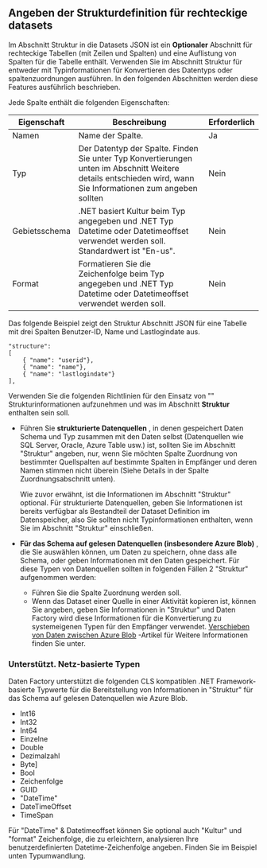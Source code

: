## <a name="specifying-structure-definition-for-rectangular-datasets"></a>Angeben der Strukturdefinition für rechteckige datasets
Im Abschnitt Struktur in die Datasets JSON ist ein **Optionaler** Abschnitt für rechteckige Tabellen (mit Zeilen und Spalten) und eine Auflistung von Spalten für die Tabelle enthält. Verwenden Sie im Abschnitt Struktur für entweder mit Typinformationen für Konvertieren des Datentyps oder spaltenzuordnungen ausführen. In den folgenden Abschnitten werden diese Features ausführlich beschrieben. 

Jede Spalte enthält die folgenden Eigenschaften:

| Eigenschaft | Beschreibung | Erforderlich |
| -------- | ----------- | -------- |
| Namen | Name der Spalte. | Ja |
| Typ | Der Datentyp der Spalte. Finden Sie unter Typ Konvertierungen unten im Abschnitt Weitere details entschieden wird, wann Sie Informationen zum angeben sollten | Nein |
| Gebietsschema | .NET basiert Kultur beim Typ angegeben und .NET Typ Datetime oder Datetimeoffset verwendet werden soll. Standardwert ist "En-us".  | Nein |
| Format | Formatieren Sie die Zeichenfolge beim Typ angegeben und .NET Typ Datetime oder Datetimeoffset verwendet werden soll. | Nein |

Das folgende Beispiel zeigt den Struktur Abschnitt JSON für eine Tabelle mit drei Spalten Benutzer-ID, Name und Lastlogindate aus.

    "structure": 
    [
        { "name": "userid"},
        { "name": "name"},
        { "name": "lastlogindate"}
    ],

Verwenden Sie die folgenden Richtlinien für den Einsatz von "" Strukturinformationen aufzunehmen und was im Abschnitt **Struktur** enthalten sein soll.

- Führen Sie **strukturierte Datenquellen** , in denen gespeichert Daten Schema und Typ zusammen mit den Daten selbst (Datenquellen wie SQL Server, Oracle, Azure Table usw.) ist, sollten Sie im Abschnitt "Struktur" angeben, nur, wenn Sie möchten Spalte Zuordnung von bestimmter Quellspalten auf bestimmte Spalten in Empfänger und deren Namen stimmen nicht überein (Siehe Details in der Spalte Zuordnungsabschnitt unten). 

    Wie zuvor erwähnt, ist die Informationen im Abschnitt "Struktur" optional. Für strukturierte Datenquellen, geben Sie Informationen ist bereits verfügbar als Bestandteil der Dataset Definition im Datenspeicher, also Sie sollten nicht Typinformationen enthalten, wenn Sie im Abschnitt "Struktur" einschließen.
- **Für das Schema auf gelesen Datenquellen (insbesondere Azure Blob)** , die Sie auswählen können, um Daten zu speichern, ohne dass alle Schema, oder geben Informationen mit den Daten gespeichert. Für diese Typen von Datenquellen sollten in folgenden Fällen 2 "Struktur" aufgenommen werden:
    - Führen Sie die Spalte Zuordnung werden soll.
    - Wenn das Dataset einer Quelle in einer Aktivität kopieren ist, können Sie angeben, geben Sie Informationen in "Struktur" und Daten Factory wird diese Informationen für die Konvertierung zu systemeigenen Typen für den Empfänger verwendet. [Verschieben von Daten zwischen Azure Blob](../articles/data-factory/data-factory-azure-blob-connector.md) -Artikel für Weitere Informationen finden Sie unter.

### <a name="supported-net-based-types"></a>Unterstützt. Netz-basierte Typen 
Daten Factory unterstützt die folgenden CLS kompatiblen .NET Framework-basierte Typwerte für die Bereitstellung von Informationen in "Struktur" für das Schema auf gelesen Datenquellen wie Azure Blob.

- Int16
- Int32 
- Int64
- Einzelne
- Double
- Dezimalzahl
- Byte]
- Bool
- Zeichenfolge 
- GUID
- "DateTime"
- DateTimeOffset
- TimeSpan 

Für "DateTime" & Datetimeoffset können Sie optional auch "Kultur" und "format" Zeichenfolge, die zu erleichtern, analysieren Ihre benutzerdefinierten Datetime-Zeichenfolge angeben. Finden Sie im Beispiel unten Typumwandlung.

